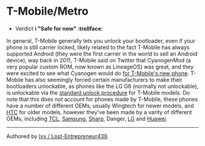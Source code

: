 # T-Mobile/Metro

* Verdict **ℹ️ "Safe for now" :trollface:**

In general, T-Mobile generally lets you unlock your bootloader, even if your phone is still carrier locked, likely related to the fact T-Mobile has always supported Android (they were the first carrier in the world to sell an Android device), way back in 2011, T-Mobile said on Twitter that CyanogenMod (a very popular custom ROM, now known as LineageOS) was great, and they were excited to see what Cyanogen would do [for T-Mobile's new phone](https://x.com/TMobile/status/60111542494048256). T-Mobile has also seemingly forced certain manufacturers to make their bootloaders unlockable, as phones like the LG G6 (normally not unlockable), is unlockable via the [standard unlock procedure](/misc/general-unlock.md) for T-Mobile models.
Do note that this does *not* account for phones made by T-Mobile, these phones have a number of different OEMs, usually Wingtech for newer models, and [HTC](/brands/htc/README.md) for older models, however they've been made by a varity of different OEMs, including [TCL](/brands/tcl/README.md), [Samsung](/brands/samsung/README.md), [Sharp](/brands/sharp/README.md), Danger, [LG](/brands/lg/README.md) and [Huawei](/brands/huawei/README.md).
***
Authored by [Ivy / Lost-Entrepreneur439](https://github.com/Lost-Entrepreneur439).<br/>
